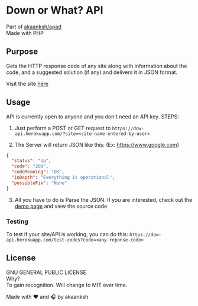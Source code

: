 # Down or What? API
Part of [akaanksh/apad][apad-repo]<br>
Made with PHP

## Purpose
Gets the HTTP response code of any site along with information about the code, and a suggested solution (if any) and delivers it in JSON format.

Visit the site [here][dow-site]

## Usage
API is currently open to anyone and you don't need an API key.
STEPS:
1. Just perform a POST or GET request to
```https://dow-api.herokuapp.com/?site=<site-name-entered-by-user>```

2. The Server will return JSON like this: (Ex: https://www.google.com)
```json
{
  "status": "Up",
  "code": "200", 
  "codeMeaning": "OK", 
  "inDepth": "Everything is operational", 
  "possibleFix": "None" 
}
```

3. All you have to do is Parse the JSON.
If you are interested, check out the [demo page][dow-site] and view the source code

### Testing
To test if your site/API is working, you can do this: `https://dow-api.herokuapp.com/test-codes?code=<any-reponse-code>`

## License
GNU GENERAL PUBLIC LICENSE<br>
Why?<br>
To gain recognition. Will change to MIT over time.

Made with :heart: and :headphones: by akaanksh

[apad-repo]: https://github.com/akaanksh/apad
[dow-site]: https://dow.akaanksh.ga/
[dow-api]: https://github.com/akaanksh/dow-api
